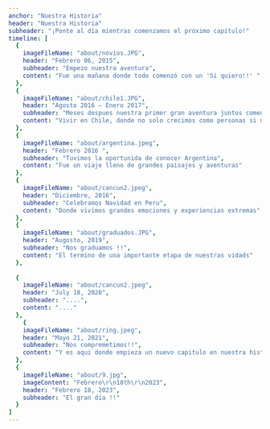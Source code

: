 ```yaml
---
anchor: "Nuestra Historia"
header: "Nuestra Historia"
subheader: "¡Ponte al día mientras comenzamos el próximo capítulo!"
timeline: [
  {
    imageFileName: "about/novios.JPG",
    header: "Febrero 06, 2015",
    subheader: "Empezo nuestra aventura",
    content: "Fue una mañana donde todo comenzó con un 'Si quiero!!' "
  },
  {
    imageFileName: "about/chile1.JPG",
    header: "Agosto 2016 – Enero 2017",
    subheader: "Meses despues nuestra primer gran aventura juntos comenzó",
    content: "Vivir en Chile, donde no solo crecimos como personas si no vivimos grandes, emocionantes e increíbles momentos juntos"
  },
  {
    imageFileName: "about/argentina.jpeg",
    header: "Febrero 2016 ",
    subheader: "Tuvimos la oportunida de conocer Argentina",
    content: "Fue un viaje lleno de grandes paisajes y aventuras"
  },
  {
    imageFileName: "about/cancun2.jpeg",
    header: "Diciembre, 2016",
    subheader: "Celebramos Navidad en Peru",
    content: "Donde vivimos grandes emociones y experiencias extremas"
  },
  {
    imageFileName: "about/graduados.JPG",
    header: "Augosto, 2019",
    subheader: "Nos graduamos !!",
    content: "El termino de una importante etapa de nuestras vidads"
  },
 
  {
    imageFileName: "about/cancun2.jpeg",
    header: "July 18, 2020",
    subheader: "....",
    content: "...."
  },
    {
    imageFileName: "about/ring.jpeg",
    header: "Mayo 21, 2021",
    subheader: "Nos compremetimos!!",
    content: "Y es aqui donde empieza un nuevo capitulo en nuestra historia"
  },
  {
    imageFileName: "about/9.jpg",
    imageContent: "Febrero\r\n18th\r\n2023",
    header: "Febrero 18, 2023",
    subheader: "El gran dia !!"
  }
]
---
```


